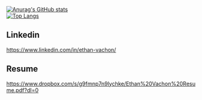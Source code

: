 [![Anurag's GitHub stats](https://github-readme-stats.vercel.app/api?username=ethanvachon&hide=contribs,prs,issues&theme=synthwave)](https://github.com/anuraghazra/github-readme-stats)  
[![Top Langs](https://github-readme-stats.vercel.app/api/top-langs/?username=ethanvachon&hide=css,html,stylus,scss&theme=synthwave)](https://github.com/anuraghazra/github-readme-stats)

## Linkedin
https://www.linkedin.com/in/ethan-vachon/

## Resume
https://www.dropbox.com/s/g9fmnp7n9lychke/Ethan%20Vachon%20Resume.pdf?dl=0
